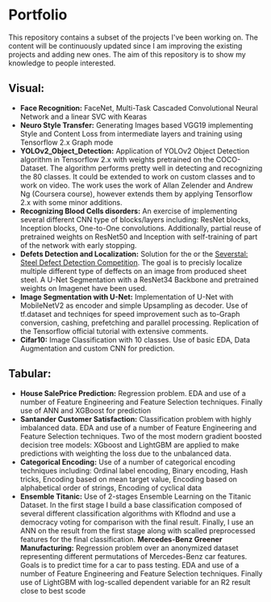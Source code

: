# Portfolio
This repository contains a subset of the projects I've been working on. 
The content will be continuously updated since I am improving the existing projects and adding new ones.
The aim of this repository is to show my knowledge to people interested.

## Visual:
* **Face Recognition:** FaceNet, Multi-Task Cascaded Convolutional Neural Network and a linear SVC with Kearas
* **Neuro Style Transfer:** Generating Images based VGG19 implementing Style and Content Loss from intermediate layers and training using  Tensorflow 2.x Graph mode
* **YOLOv2_Object_Detection:** Application of YOLOv2 Object Detection algorithm in Tensorflow 2.x with weights pretrained on the COCO-Dataset. The algorithm performs pretty well in detecting and recognizing the 80 classes. It could be extended to work on custom classes and to work on video. The work uses the work of Allan Zelender and Andrew Ng (Coursera course), however extends them by applying Tensorflow 2.x with some minor additions. 
* **Recognizing Blood Cells disorders:** An exercise of implementing several different CNN type of blocks/layers including: ResNet blocks, Inception blocks, One-to-One convolutions. Additionally, partial reuse of pretrained weights on ResNet50 and Inception with self-training of part of the network with early stopping.
* **Defets Detection and Localization:** Solution for the or the [Severstal: Steel Defect Detection Competition](https://www.kaggle.com/c/severstal-steel-defect-detection). The goal is to precisly localize multiple different type of deffects on an image from produced sheet steel. A U-Net Segmentation with a ResNet34 Backbone and pretrained weights on Imagenet have been used.  
* **Image Segmentation with U-Net:** Implementation of U-Net with MobileNetV2 as encoder and simple Upsampling as decoder. Use of tf.dataset and techniqes for speed improvement such as to-Graph conversion, cashing, prefetching and parallel processing. Replication of the Tensorflow official tutorial with extensive comments.
* **Cifar10:** Image Classification with 10 classes. Use of basic EDA, Data Augmentation and custom CNN for prediction.
## Tabular:
* **House SalePrice Prediction:** Regression problem. EDA and use of a number of Feature Engineering and Feature Selection techniques. Finally use of ANN and XGBoost for prediction
* **Santander Customer Satisfaction:** Classification problem with highly imbalanced data. EDA and use of a number of Feature Engineering and Feature Selection techniques. Two of the most modern gradient boosted decision tree models: XGboost and LightGBM are applied to make predictions with weighting the loss due to the unbalanced data.
* **Categorical Encoding:** Use of a number of categorical encoding techniques including: Ordinal label encoding, Binary encoding, Hash tricks, Encoding based on mean target value, Encoding based on alphabetical order of strings, Encoding of cyclical data
* **Ensemble Titanic:** Use of 2-stages Ensemble Learning on the Titanic Dataset. In the first stage I build a base classification composed of several different classification algorithms with Kflodnd and use a democracy voting for comparison with the final result. Finally, I use an ANN on the result from the first stage along with scalled preprocessed features for the final classification.
**Mercedes-Benz Greener Manufacturing:** Regression problem over an anonymized dataset representing different permutations of Mercedes-Benz car features. Goals is to predict time for a car to pass testing. EDA and use of a number of Feature Engineering and Feature Selection techniques. Finally use of LightGBM with log-scalled dependent variable for an R2 result close to best scode
